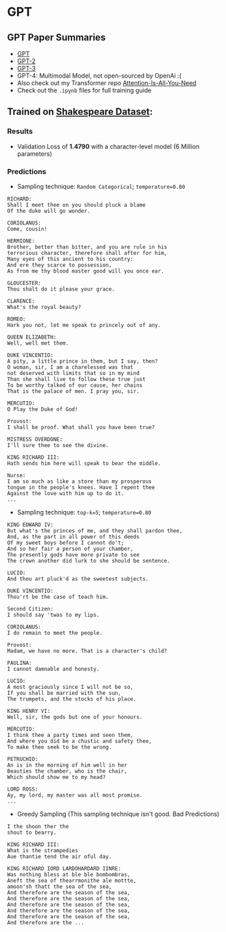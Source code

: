 # GPT
## GPT Paper Summaries
* [GPT](https://colab.research.google.com/drive/1d4BmKVoNGREQR2j2yv9lHORrcWS4eLgl#scrollTo=AP2x1jC9-319)
* [GPT-2](https://colab.research.google.com/drive/1d4BmKVoNGREQR2j2yv9lHORrcWS4eLgl#scrollTo=yHOofcd8Jajj)
* [GPT-3](https://colab.research.google.com/drive/1d4BmKVoNGREQR2j2yv9lHORrcWS4eLgl#scrollTo=mlHE3Xmjo290)
* GPT-4: Multimodal Model, not open-sourced by OpenAi :(
* Also check out my Transformer repo [Attention-Is-All-You-Need](https://github.com/VachanVY/Attention-Is-All-You-Need)
* Check out the `.ipynb` files for full training guide

## Trained on [Shakespeare Dataset](https://homl.info/shakespeare):
### Results
* Validation Loss of **1.4790** with a character-level model (6 Million parameters)

### Predictions
* Sampling technique: `Random Categorical`; `temperature=0.80`
```
RICHARD:
Shall I meet thee on you should pluck a blame
Of the duke will go wonder.

CORIOLANUS:
Come, cousin!

HERMIONE:
Brother, better than bitter, and you are rule in his
terrorious character, therefore shall after for him,
Many eyes of this ancient to his country:
And ere they scarce to possession,
As from me thy blood master good will you once ear.

GLOUCESTER:
Thou shalt do it please your grace.

CLARENCE:
What's the royal beauty?

ROMEO:
Hark you not, let me speak to princely out of any.

QUEEN ELIZABETH:
Well, well met them.

DUKE VINCENTIO:
A pity, a little prince in them, but I say, then?
O woman, sir, I am a charelessed was that
not deserved with limits that so in my mind
Than she shall live to follow these true just
To be worthy talked of our cause, her chains
That is the palace of men. I pray you, sir.

MERCUTIO:
O Play the Duke of God!

Provost:
I shall be proof. What shall you have been true?

MISTRESS OVERDONE:
I'll sure thee to see the divine.

KING RICHARD III:
Hath sends him here will speak to bear the middle.

Nurse:
I am so much as like a store than my prosperous
tongue in the people's knees. Have I repent thee
Against the love with him up to do it.
...
```

* Sampling technique: `top-k=5`; `temperature=0.80`
```
KING EDWARD IV:
But what's the princes of me, and they shall pardon thee,
And, as the part in all power of this deeds
Of my sweet boys before I cannot do't;
And so her fair a person of your chamber,
The presently gods have more private to see
The crown another did lurk to she should be sentence.

LUCIO:
And thou art pluck'd as the sweetest subjects.

DUKE VINCENTIO:
Thou'rt be the case of teach him.

Second Citizen:
I should say 'twas to my lips.

CORIOLANUS:
I do remain to meet the people.

Provost:
Madam, we have no more. That is a character's child?

PAULINA:
I cannot damnable and honesty.

LUCIO:
A most graciously since I will not be so,
If you shall be married with the sun,
The trumpets, and the stocks of his place.

KING HENRY VI:
Well, sir, the gods but one of your honours.

MERCUTIO:
I think thee a party times and seen them,
And where you did be a chustic and safety thee,
To make thee seek to be the wrong.

PETRUCHIO:
An is in the morning of him well in her
Beauties the chamber, who is the chair,
Which should show me to my head?

LORD ROSS:
Ay, my lord, my master was all most promise.
...
```

* Greedy Sampling (This sampling technique isn't good. Bad Predictions)
```
I the shoon ther the
shout to bearry.

KING RICHARD III:
What is the strampedies
Aue thantie tend the air oful day.

KING RICHARD IORD LARDOHARDARD IINRE:
Was nothing bless at ble ble bombombras,
Aneft the sea of thearrmonithe ale mottte,
amoon'sh thatt the sea of the sea,
And therefore are the season of the sea,
And therefore are the season of the sea,
And therefore are the season of the sea,
And therefore are the season of the sea,
And therefore are the season of the sea,
And therefore are the ...
```
